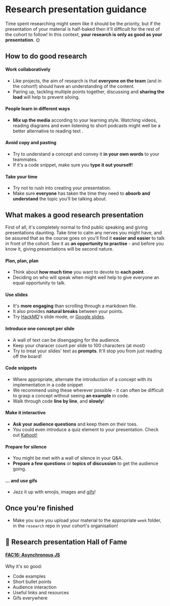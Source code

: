 # Research presentation guidance

Time spent researching might seem like it should be the priority, but if the presentation of your material is half-baked then it'll difficult for the rest of the cohort to follow! In this context, **your research is only as good as your presentation**. :sun_with_face:

## How to do good research

#### Work collaboratively 

- Like projects, the aim of research is that **everyone on the team** (and in the cohort!) should have an understanding of the content.
- Pairing up, tackling multiple points together, discussing and **sharing the load** will help to prevent siloing.

#### People learn in different ways 

- **Mix up the media** according to your learning style. Watching videos, reading diagrams and even listening to short podcasts might well be a better alternative to reading text .

#### Avoid copy and pasting 

- Try to understand a concept and convey it **in your own words** to your teammates.
- If it's a code snippet, make sure you **type it out yourself**!

#### Take your time 

- Try not to rush into creating your presentation.
- Make sure **everyone** has taken the time they need to **absorb and understand** the topic you'll be talking about.

## What makes a good research presentation

First of all, it's completely normal to find public speaking and giving presentations daunting. Take time to calm any nerves you might have, and be assured that as the course goes on you'll find it **easier and easier** to talk in front of the cohort. See it as **an opportunity to practise** - and before you know it, giving presentations will be second nature.

#### Plan, plan, plan 

- Think about **how much time** you want to devote to **each point**.
- Deciding on who will speak when might well help to give everyone an equal opportunity to talk.

#### Use slides 

- It's **more engaging** than scrolling through a markdown file.
- It also provides **natural breaks** between your points.
- Try [HackMD](https://hackmd.io)'s slide mode, or [Google slides](https://www.google.co.uk/slides/about/).

#### Introduce one concept per slide 

- A wall of text can be disengaging for the audience.
- Keep your characer count per slide to 100 characters (at most)
- Try to treat your slides' text as **prompts**. It'll stop you from just reading off the board!

#### Code snippets 

- Where appropriate, alternate the introduction of a concept with its implementation in a code snippet
- We recommend using these wherever possible - it can often be difficult to grasp a concept without seeing **an example** in code.
- Walk through code **line by line**, and **slowly**!

#### Make it interactive 

- **Ask your audience questions** and keep them on their toes.
- You could even introduce a quiz element to your presentation. Check out [Kahoot!](https://kahoot.com)

#### Prepare for silence 

- You might be met with a wall of silence in your Q&A.
- **Prepare a few questions** or **topics of discussion** to get the audience going.

#### ... and use gifs

- Jazz it up with emojis, images and [gifs](https://giphy.com)!

## Once you're finished

- Make you sure you upload your material to the appropriate `week` folder, in the `research` repo in your cohort's organisation!

## :crown: Research presentation Hall of Fame

#### [FAC16: Asynchronous JS](https://github.com/FAC-Sixteen/research/blob/master/week2/Asynchronous%20JS.md)

Why it's so good:

- Code examples
- Short bullet points
- Audience interaction
- Useful links and resources
- Gifs everywhere
